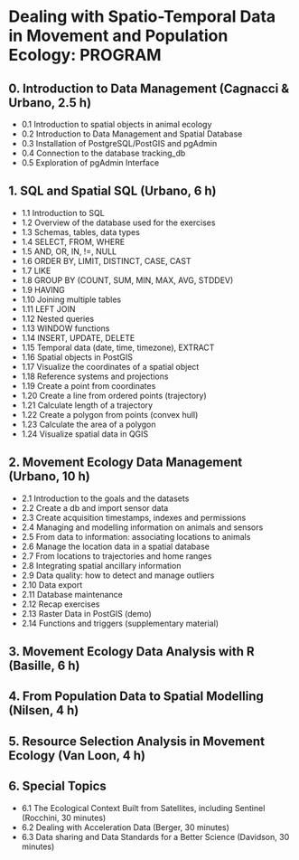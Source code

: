 # Dealing with Spatio-Temporal Data in Movement and Population Ecology: PROGRAM

## 0. Introduction to Data Management (Cagnacci & Urbano, 2.5 h)
* 0.1 Introduction to spatial objects in animal ecology 
* 0.2 Introduction to Data Management and Spatial Database  
* 0.3 Installation of PostgreSQL/PostGIS and pgAdmin 
* 0.4 Connection to the database tracking_db
* 0.5 Exploration of pgAdmin Interface
 
## 1. SQL and Spatial SQL (Urbano, 6 h) 
* 1.1 Introduction to SQL
* 1.2 Overview of the database used for the exercises
* 1.3 Schemas, tables, data types
* 1.4 SELECT, FROM, WHERE
* 1.5 AND, OR, IN, !=, NULL
* 1.6 ORDER BY, LIMIT, DISTINCT, CASE, CAST
* 1.7 LIKE
* 1.8 GROUP BY (COUNT, SUM, MIN, MAX, AVG, STDDEV)
* 1.9 HAVING
* 1.10 Joining multiple tables
* 1.11 LEFT JOIN
* 1.12 Nested queries
* 1.13 WINDOW functions
* 1.14 INSERT, UPDATE, DELETE
* 1.15 Temporal data (date, time, timezone), EXTRACT
* 1.16 Spatial objects in PostGIS
* 1.17 Visualize the coordinates of a spatial object
* 1.18 Reference systems and projections 
* 1.19 Create a point from coordinates
* 1.20 Create a line from ordered points (trajectory)
* 1.21 Calculate length of a trajectory
* 1.22 Create a polygon from points (convex hull)
* 1.23 Calculate the area of a polygon
* 1.24 Visualize spatial data in QGIS

## 2. Movement Ecology Data Management (Urbano, 10 h)
* 2.1 Introduction to the goals and the datasets
* 2.2 Create a db and import sensor data
* 2.3 Create acquisition timestamps, indexes and permissions
* 2.4 Managing and modelling information on animals and sensors 
* 2.5 From data to information: associating locations to animals
* 2.6 Manage the location data in a spatial database
* 2.7 From locations to trajectories and home ranges
* 2.8 Integrating spatial ancillary information
* 2.9 Data quality: how to detect and manage outliers
* 2.10 Data export
* 2.11 Database maintenance
* 2.12 Recap exercises
* 2.13 Raster Data in PostGIS (demo)
* 2.14 Functions and triggers (supplementary material)

## 3. Movement Ecology Data Analysis with R (Basille, 6 h)

## 4. From Population Data to Spatial Modelling (Nilsen, 4 h)

## 5. Resource Selection Analysis in Movement Ecology (Van Loon, 4 h)

## 6. Special Topics
* 6.1 The Ecological Context Built from Satellites, including Sentinel (Rocchini, 30 minutes)
* 6.2 Dealing with Acceleration Data (Berger, 30 minutes)
* 6.3 Data sharing and Data Standards for a Better Science (Davidson, 30 minutes)
